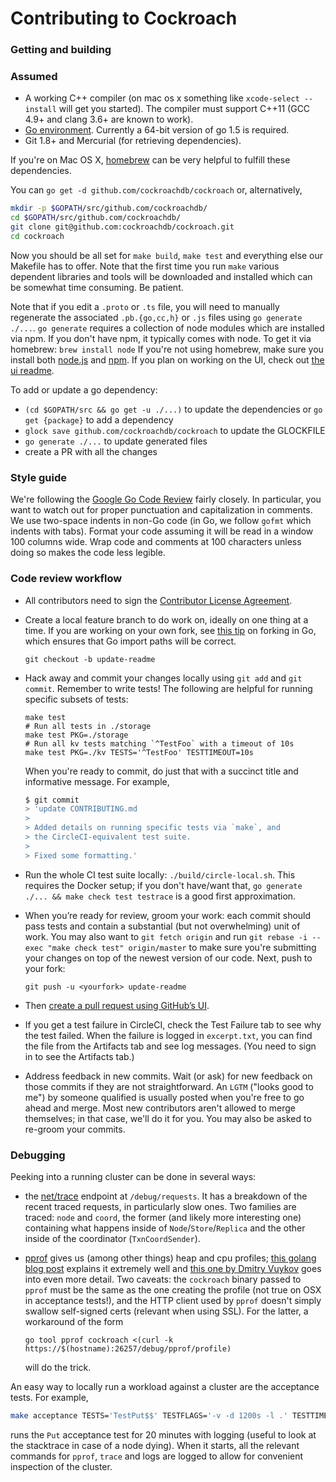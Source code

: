 # Contributing to Cockroach

### Getting and building

### Assumed
 * A working C++ compiler (on mac os x something like `xcode-select
   --install` will get you started). The compiler must support C++11
   (GCC 4.9+ and clang 3.6+ are known to work).
 * [Go environment](http://golang.org/doc/code.html). Currently a
   64-bit version of go 1.5 is required.
 * Git 1.8+ and Mercurial (for retrieving dependencies).

If you're on Mac OS X, [homebrew](http://brew.sh/) can be very helpful to fulfill these dependencies.

You can `go get -d github.com/cockroachdb/cockroach` or, alternatively,

```bash
mkdir -p $GOPATH/src/github.com/cockroachdb/
cd $GOPATH/src/github.com/cockroachdb/
git clone git@github.com:cockroachdb/cockroach.git
cd cockroach
```

Now you should be all set for `make build`, `make test` and everything else our Makefile has to
offer. Note that the first time you run `make` various dependent libraries and tools will be
downloaded and installed which can be somewhat time consuming. Be patient.

Note that if you edit a `.proto` or `.ts` file, you will need to manually regenerate the associated `.pb.{go,cc,h}` or `.js` files using `go generate ./...`.
`go generate` requires a collection of node modules which are installed via npm. If you don't have npm, it typically comes with node. To get it via homebrew:
`brew install node`
If you're not using homebrew, make sure you install both [node.js](https://nodejs.org/) and [npm](https://www.npmjs.com/).
If you plan on working on the UI, check out [the ui readme](ui).

To add or update a go dependency:
- `(cd $GOPATH/src && go get -u ./...)` to update the dependencies or `go get {package}` to add a dependency
- `glock save github.com/cockroachdb/cockroach` to update the GLOCKFILE
- `go generate ./...` to update generated files
- create a PR with all the changes

### Style guide
We're following the [Google Go Code Review](https://code.google.com/p/go-wiki/wiki/CodeReviewComments) fairly closely. In particular, you want to watch out for proper punctuation and capitalization in comments. We use two-space indents in non-Go code (in Go, we follow `gofmt` which indents with tabs). Format your code assuming it will be read in a window 100 columns wide. Wrap code and comments at 100 characters unless doing so makes the code less legible.

### Code review workflow

+ All contributors need to sign the
  [Contributor License Agreement](https://cla-assistant.io/cockroachdb/cockroach).

+ Create a local feature branch to do work on, ideally on one thing at a time.
  If you are working on your own fork, see
  [this tip](http://blog.campoy.cat/2014/03/github-and-go-forking-pull-requests-and.html)
  on forking in Go, which ensures that Go import paths will be correct.

  `git checkout -b update-readme`

+ Hack away and commit your changes locally using `git add` and `git commit`. Remember to write tests! The following are helpful for running specific subsets of tests:
  ```
  make test
  # Run all tests in ./storage
  make test PKG=./storage
  # Run all kv tests matching `^TestFoo` with a timeout of 10s
  make test PKG=./kv TESTS='^TestFoo' TESTTIMEOUT=10s
  ```

  When you're ready to commit, do just that with a succinct title and informative
  message. For example,

  ```bash
  $ git commit
  > 'update CONTRIBUTING.md
  >
  > Added details on running specific tests via `make`, and
  > the CircleCI-equivalent test suite.
  >
  > Fixed some formatting.'
  ```

+ Run the whole CI test suite locally: `./build/circle-local.sh`. This requires the Docker setup; if you don't have/want that, `go generate ./... && make check test testrace` is a good first approximation.

+ When you’re ready for review, groom your work: each commit should pass tests and contain a substantial (but not overwhelming) unit of work. You may also want to `git fetch origin` and run `git rebase -i --exec "make check test" origin/master` to make sure you're submitting your changes on top of the newest version of our code. Next, push to your fork:

  `git push -u <yourfork> update-readme`

+ Then [create a pull request using GitHub’s UI](https://help.github.com/articles/creating-a-pull-request).

+ If you get a test failure in CircleCI, check the Test Failure tab to see why the test failed. When the failure is logged in `excerpt.txt`, you can find the file from the Artifacts tab and see log messages. (You need to sign in to see the Artifacts tab.)

+ Address feedback in new commits. Wait (or ask) for new feedback on those commits if they are not straightforward. An `LGTM` ("looks good to me") by someone qualified is usually posted when you're free to go ahead and merge. Most new contributors aren't allowed to merge themselves; in that case, we'll do it for you. You may also be asked to re-groom your commits.


### Debugging

Peeking into a running cluster can be done in several ways:

* the [net/trace](https://godoc.org/golang.org/x/net/trace) endpoint at `/debug/requests`.
  It has a breakdown of the recent traced requests, in particularly slow ones. Two families are traced: `node` and `coord`, the former (and likely more interesting one) containing what happens inside of `Node`/`Store`/`Replica` and the other inside of the coordinator (`TxnCoordSender`).
* [pprof](https://golang.org/pkg/net/http/pprof/) gives us (among other things) heap and cpu profiles; [this golang blog post](http://blog.golang.org/profiling-go-programs) explains it extremely well and [this one by Dmitry Vuykov](https://software.intel.com/en-us/blogs/2014/05/10/debugging-performance-issues-in-go-programs) goes into even more detail. Two caveats: the `cockroach` binary passed to `pprof` must be the same as the one creating the profile (not true on OSX in acceptance tests!), and the HTTP client used by `pprof` doesn't simply swallow self-signed certs (relevant when using SSL). For the latter, a workaround of the form

  ```
  go tool pprof cockroach <(curl -k https://$(hostname):26257/debug/pprof/profile)
  ```
  will do the trick.

An easy way to locally run a workload against a cluster are the acceptance tests.
For example,

```bash
make acceptance TESTS='TestPut$$' TESTFLAGS='-v -d 1200s -l .' TESTTIMEOUT=1210s
```

runs the `Put` acceptance test for 20 minutes with logging (useful to look at the stacktrace in case of a node dying). When it starts, all the relevant commands for `pprof`, `trace` and logs are logged to allow for convenient inspection of the cluster.
